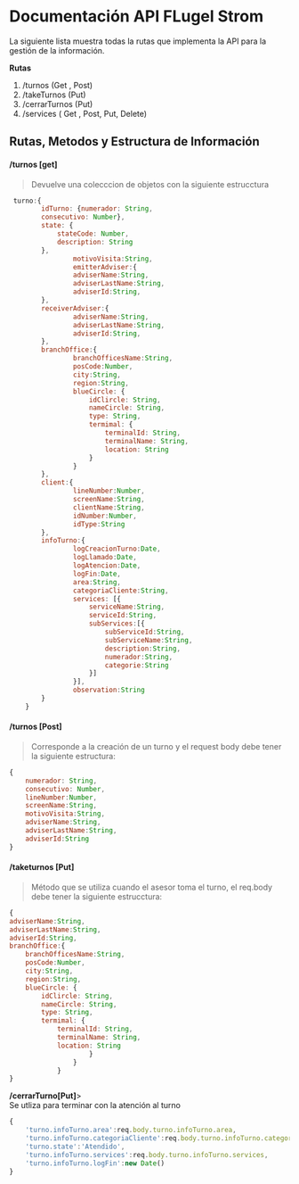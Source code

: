 Documentación API FLugel Strom
===================


La siguiente lista muestra todas la rutas que implementa la API para la gestión de la información.

**Rutas** 

 1. /turnos (Get , Post)
 2. /takeTurnos (Put)
 3. /cerrarTurnos (Put)
 4. /services ( Get , Post, Put, Delete)

Rutas, Metodos y Estructura de Información 
-

#### **<i class="icon-file"></i> /turnos [get]**
> Devuelve una colecccion de objetos con la siguiente estrucctura
```javascript
 turno:{
		idTurno: {numerador: String,
		consecutivo: Number},
		state: { 
			stateCode: Number,
			description: String
		},
				motivoVisita:String,
				emitterAdviser:{
				adviserName:String,
				adviserLastName:String,
				adviserId:String,
		},
		receiverAdviser:{
				adviserName:String,
				adviserLastName:String,
				adviserId:String,
		},
		branchOffice:{
				branchOfficesName:String,
				posCode:Number,
				city:String,
				region:String,
				blueCircle: {
					idClircle: String,
					nameCircle: String,
					type: String,
					termimal: {
						terminalId: String,
						terminalName: String,
						location: String
					}
				}
		},
		client:{
				lineNumber:Number,
				screenName:String,
				clientName:String,
				idNumber:Number,
				idType:String
		},
		infoTurno:{
				logCreacionTurno:Date,
				logLlamado:Date,
				logAtencion:Date,
				logFin:Date, 
				area:String,
				categoriaCliente:String,
				services: [{
					serviceName:String,
					serviceId:String,
					subServices:[{
						subServiceId:String,
						subServiceName:String,
						description:String,
						numerador:String,
						categorie:String
					}]
				}],
				observation:String
		}
	}
```

#### **<i class="icon-file"></i> /turnos [Post]**
> Corresponde a la creación de un turno y el request body debe tener la siguiente estructura:

```javascript
{
	numerador: String,
	consecutivo: Number,
	lineNumber:Number,
	screenName:String,
	motivoVisita:String,
	adviserName:String,
	adviserLastName:String,
	adviserId:String
}

```


#### **<i class="icon-file"></i> /taketurnos [Put]**
> Método que se utiliza cuando el asesor toma el turno, el req.body debe tener la siguiente estrucctura:
```javascript
{
adviserName:String,
adviserLastName:String,
adviserId:String,
branchOffice:{
	branchOfficesName:String,
	posCode:Number,
	city:String,
	region:String,
	blueCircle: {
		idClircle: String,
		nameCircle: String,
		type: String,
		termimal: {
			terminalId: String,
			terminalName: String,
			location: String
					}
				}
			}
}

```

**<i class="icon-file"></i> /cerrarTurno[Put]**>  
Se utliza para terminar con la atención al turno

```javascript
{
	'turno.infoTurno.area':req.body.turno.infoTurno.area,
	'turno.infoTurno.categoriaCliente':req.body.turno.infoTurno.categoria_cliente,
	'turno.state':'Atendido',           
	'turno.infoTurno.services':req.body.turno.infoTurno.services,
	'turno.infoTurno.logFin':new Date()
}
```
